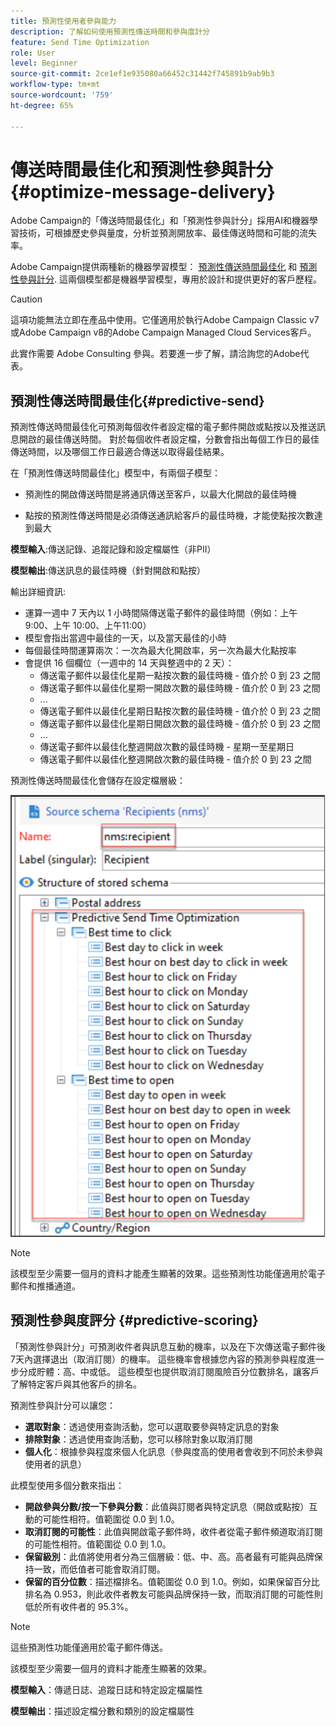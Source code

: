 ```yaml
---
title: 預測性使用者參與能力
description: 了解如何使用預測性傳送時間和參與度計分
feature: Send Time Optimization
role: User
level: Beginner
source-git-commit: 2ce1ef1e935080a66452c31442f745891b9ab9b3
workflow-type: tm+mt
source-wordcount: '759'
ht-degree: 65%

---
```


# 傳送時間最佳化和預測性參與計分{#optimize-message-delivery}

Adobe Campaign的「傳送時間最佳化」和「預測性參與計分」採用AI和機器學習技術，可根據歷史參與量度，分析並預測開放率、最佳傳送時間和可能的流失率。

Adobe Campaign提供兩種新的機器學習模型： [預測性傳送時間最佳化](#predictive-send) 和 [預測性參與計分](#predictive-scoring). 這兩個模型都是機器學習模型，專用於設計和提供更好的客戶歷程。

>[!CAUTION]
>
>這項功能無法立即在產品中使用。它僅適用於執行Adobe Campaign Classic v7或Adobe Campaign v8的Adobe Campaign Managed Cloud Services客戶。
>
>此實作需要 Adobe Consulting 參與。若要進一步了解，請洽詢您的Adobe代表。


## 預測性傳送時間最佳化{#predictive-send}

預測性傳送時間最佳化可預測每個收件者設定檔的電子郵件開啟或點按以及推送訊息開啟的最佳傳送時間。 對於每個收件者設定檔，分數會指出每個工作日的最佳傳送時間，以及哪個工作日最適合傳送以取得最佳結果。

在「預測性傳送時間最佳化」模型中，有兩個子模型：

* 預測性的開啟傳送時間是將通訊傳送至客戶，以最大化開啟的最佳時機

* 點按的預測性傳送時間是必須傳送通訊給客戶的最佳時機，才能使點按次數達到最大


**模型輸入**:傳送記錄、追蹤記錄和設定檔屬性（非PII）

**模型輸出**:傳送訊息的最佳時機（針對開啟和點按）

輸出詳細資訊:

* 運算一週中 7 天內以 1 小時間隔傳送電子郵件的最佳時間（例如：上午 9:00、上午 10:00、上午11:00）
* 模型會指出當週中最佳的一天，以及當天最佳的小時
* 每個最佳時間運算兩次：一次為最大化開啟率，另一次為最大化點按率
* 會提供 16 個欄位（一週中的 14 天與整週中的 2 天）：
   * 傳送電子郵件以最佳化星期一點按次數的最佳時機 - 值介於 0 到 23 之間
   * 傳送電子郵件以最佳化星期一開啟次數的最佳時機 - 值介於 0 到 23 之間
   * ...
   * 傳送電子郵件以最佳化星期日點按次數的最佳時機 - 值介於 0 到 23 之間
   * 傳送電子郵件以最佳化星期日開啟次數的最佳時機 - 值介於 0 到 23 之間
   * ...
   * 傳送電子郵件以最佳化整週開啟次數的最佳時機 - 星期一至星期日
   * 傳送電子郵件以最佳化整週開啟次數的最佳時機 - 值介於 0 到 23 之間


預測性傳送時間最佳化會儲存在設定檔層級：

![](assets/sto-schema.png)


>[!NOTE]
>
>該模型至少需要一個月的資料才能產生顯著的效果。這些預測性功能僅適用於電子郵件和推播通道。


## 預測性參與度評分 {#predictive-scoring}

「預測性參與計分」可預測收件者與訊息互動的機率，以及在下次傳送電子郵件後7天內選擇退出（取消訂閱）的機率。 這些機率會根據您內容的預測參與程度進一步分成貯體：高、中或低。 這些模型也提供取消訂閱風險百分位數排名，讓客戶了解特定客戶與其他客戶的排名。

預測性參與計分可以讓您：

* **選取對象**：透過使用查詢活動，您可以選取要參與特定訊息的對象
* **排除對象**：透過使用查詢活動，您可以移除對象以取消訂閱
* **個人化**：根據參與程度來個人化訊息（參與度高的使用者會收到不同於未參與使用者的訊息）

此模型使用多個分數來指出：

* **開啟參與分數/按一下參與分數**：此值與訂閱者與特定訊息（開啟或點按）互動的可能性相符。值範圍從 0.0 到 1.0。
* **取消訂閱的可能性**：此值與開啟電子郵件時，收件者從電子郵件頻道取消訂閱的可能性相符。值範圍從 0.0 到 1.0。
* **保留級別**：此值將使用者分為三個層級：低、中、高。高者最有可能與品牌保持一致，而低值者可能會取消訂閱。
* **保留的百分位數**：描述檔排名。值範圍從 0.0 到 1.0。例如，如果保留百分比排名為 0.953，則此收件者教友可能與品牌保持一致，而取消訂閱的可能性則低於所有收件者的 95.3%。

>[!NOTE]
>
>這些預測性功能僅適用於電子郵件傳送。
>
>該模型至少需要一個月的資料才能產生顯著的效果。

**模型輸入**：傳遞日誌、追蹤日誌和特定設定檔屬性

**模型輸出**：描述設定檔分數和類別的設定檔屬性
